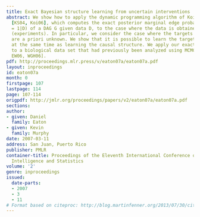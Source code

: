 ```yaml
---
title: Exact Bayesian structure learning from uncertain interventions
abstract: We show how to apply the dynamic programming algorithm of Koivisto and Sood
  [KS04, Koi06], which computes the exact posterior marginal edge probabilities p(G_ij
  = 1|D) of a DAG G given data D, to the case where the data is obtained by interventions
  (experiments). In particular, we consider the case where the targets of the interventions
  are a priori unknown. We show that it is possible to learn the targets of intervention
  at the same time as learning the causal structure. We apply our exact technique
  to a biological data set that had previously been analyzed using MCMC [SPP+ 05,
  EW06, WGH06].
pdf: http://proceedings.mlr.press/v/eaton07a/eaton07a.pdf
layout: inproceedings
id: eaton07a
month: 0
firstpage: 107
lastpage: 114
page: 107-114
origpdf: http://jmlr.org/proceedings/papers/v2/eaton07a/eaton07a.pdf
sections: 
author:
- given: Daniel
  family: Eaton
- given: Kevin
  family: Murphy
date: 2007-03-11
address: San Juan, Puerto Rico
publisher: PMLR
container-title: Proceedings of the Eleventh International Conference on Artificial
  Intelligence and Statistics
volume: '2'
genre: inproceedings
issued:
  date-parts:
  - 2007
  - 3
  - 11
# Format based on citeproc: http://blog.martinfenner.org/2013/07/30/citeproc-yaml-for-bibliographies/
---
```

